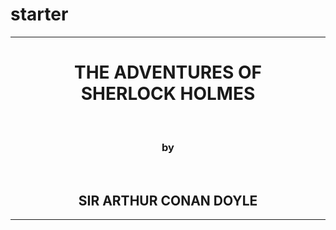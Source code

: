 # starter

 <!DOCTYPE html>
  <html>
  <head>
  	<title>My Favorite Book</title>
  </head>
  <body>
  	  <center>
  	  <hr size="3" noshade>
    <h1>THE ADVENTURES OF <br>SHERLOCK HOLMES</h1>
        <br>
      <h3>by</h3>
         <br>
    <h2>SIR ARTHUR CONAN DOYLE</h2>
       <hr size="3" noshade>
        <center>
  </body>
  </html> 
